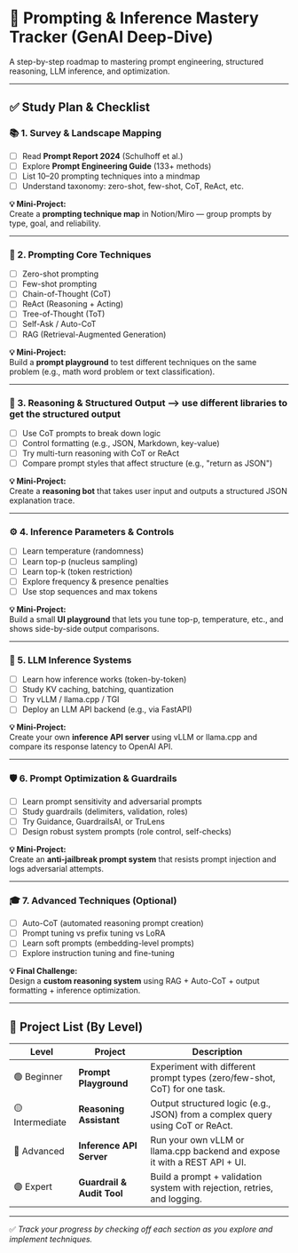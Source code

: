 # 🧠 Prompting & Inference Mastery Tracker (GenAI Deep-Dive)

A step-by-step roadmap to mastering prompt engineering, structured reasoning, LLM inference, and optimization.

---

## ✅ Study Plan & Checklist

### 📚 1. Survey & Landscape Mapping
- [ ] Read **Prompt Report 2024** (Schulhoff et al.)
- [ ] Explore **Prompt Engineering Guide** (133+ methods)
- [ ] List 10–20 prompting techniques into a mindmap
- [ ] Understand taxonomy: zero-shot, few-shot, CoT, ReAct, etc.

**💡 Mini-Project:**  
Create a **prompting technique map** in Notion/Miro — group prompts by type, goal, and reliability.

---

### 🧠 2. Prompting Core Techniques
- [ ] Zero-shot prompting
- [ ] Few-shot prompting
- [ ] Chain-of-Thought (CoT)
- [ ] ReAct (Reasoning + Acting)
- [ ] Tree-of-Thought (ToT)
- [ ] Self-Ask / Auto-CoT
- [ ] RAG (Retrieval-Augmented Generation)

**💡 Mini-Project:**  
Build a **prompt playground** to test different techniques on the same problem (e.g., math word problem or text classification).

---

### 🧾 3. Reasoning & Structured Output --> use different libraries to get the structured output
- [ ] Use CoT prompts to break down logic
- [ ] Control formatting (e.g., JSON, Markdown, key-value)
- [ ] Try multi-turn reasoning with CoT or ReAct
- [ ] Compare prompt styles that affect structure (e.g., "return as JSON")

**💡 Mini-Project:**  
Create a **reasoning bot** that takes user input and outputs a structured JSON explanation trace.

---

### ⚙️ 4. Inference Parameters & Controls
- [ ] Learn temperature (randomness)
- [ ] Learn top-p (nucleus sampling)
- [ ] Learn top-k (token restriction)
- [ ] Explore frequency & presence penalties
- [ ] Use stop sequences and max tokens

**💡 Mini-Project:**  
Build a small **UI playground** that lets you tune top-p, temperature, etc., and shows side-by-side output comparisons.

---

### 🚀 5. LLM Inference Systems
- [ ] Learn how inference works (token-by-token)
- [ ] Study KV caching, batching, quantization
- [ ] Try vLLM / llama.cpp / TGI
- [ ] Deploy an LLM API backend (e.g., via FastAPI)

**💡 Mini-Project:**  
Create your own **inference API server** using vLLM or llama.cpp and compare its response latency to OpenAI API.

---

### 🛡️ 6. Prompt Optimization & Guardrails
- [ ] Learn prompt sensitivity and adversarial prompts
- [ ] Study guardrails (delimiters, validation, roles)
- [ ] Try Guidance, GuardrailsAI, or TruLens
- [ ] Design robust system prompts (role control, self-checks)

**💡 Mini-Project:**  
Create an **anti-jailbreak prompt system** that resists prompt injection and logs adversarial attempts.

---

### 🎓 7. Advanced Techniques (Optional)
- [ ] Auto-CoT (automated reasoning prompt creation)
- [ ] Prompt tuning vs prefix tuning vs LoRA
- [ ] Learn soft prompts (embedding-level prompts)
- [ ] Explore instruction tuning and fine-tuning

**💡 Final Challenge:**  
Design a **custom reasoning system** using RAG + Auto-CoT + output formatting + inference optimization.

---

## 🧪 Project List (By Level)

| Level | Project | Description |
|-------|---------|-------------|
| 🟢 Beginner | **Prompt Playground** | Experiment with different prompt types (zero/few-shot, CoT) for one task. |
| 🟡 Intermediate | **Reasoning Assistant** | Output structured logic (e.g., JSON) from a complex query using CoT or ReAct. |
| 🔵 Advanced | **Inference API Server** | Run your own vLLM or llama.cpp backend and expose it with a REST API + UI. |
| 🟣 Expert | **Guardrail & Audit Tool** | Build a prompt + validation system with rejection, retries, and logging. |

---

✅ *Track your progress by checking off each section as you explore and implement techniques.*
